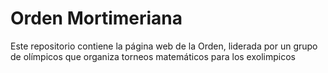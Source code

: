 # Orden Mortimeriana
Este repositorio contiene la página web de la Orden, liderada por un grupo de olímpicos que organiza torneos matemáticos para los exolimpicos

